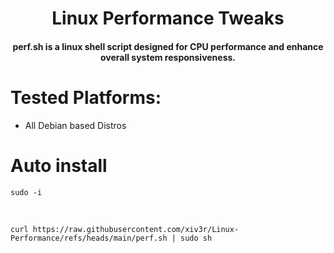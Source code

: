 <h1 align ="center">Linux Performance Tweaks</h1>

<h4 align="center">perf.sh is a linux shell script designed for CPU performance and enhance overall system responsiveness.</h4>

# Tested Platforms:

 - All Debian based Distros

# Auto install

    sudo -i
<br>
   
    curl https://raw.githubusercontent.com/xiv3r/Linux-Performance/refs/heads/main/perf.sh | sudo sh
